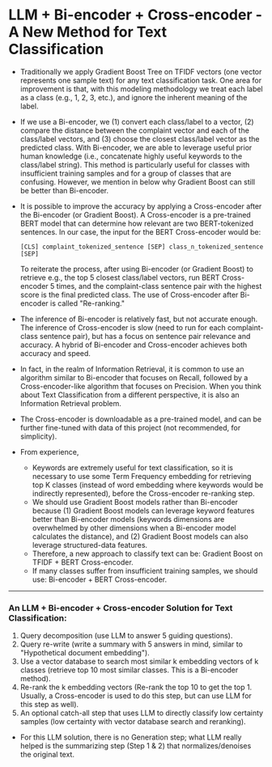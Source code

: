# LLM + Bi-encoder + Cross-encoder - A New Method for Text Classification

- Traditionally we apply Gradient Boost Tree on TFIDF vectors (one vector represents one sample text) for any text classification task. One area for improvement is that, with this modeling methodology we treat each label as a class (e.g., 1, 2, 3, etc.), and ignore the inherent meaning of the label.

- If we use a Bi-encoder, we (1) convert each class/label to a vector, (2) compare the distance between the complaint vector and each of the class/label vectors, and (3) choose the closest class/label vector as the predicted class. With Bi-encoder, we are able to leverage useful prior human knowledge (i.e., concatenate highly useful keywords to the class/label string). This method is particularly useful for classes with insufficient training samples and for a group of classes that are confusing. However, we mention in below why Gradient Boost can still be better than Bi-encoder.

- It is possible to improve the accuracy by applying a Cross-encoder after the Bi-encoder (or Gradient Boost). A Cross-encoder is a pre-trained BERT model that can determine how relevant are two BERT-tokenized sentences. In our case, the input for the BERT Cross-encoder would be:
  ```
  [CLS] complaint_tokenized_sentence [SEP] class_n_tokenized_sentence [SEP]
  ```
  To reiterate the process, after using Bi-encoder (or Gradient Boost) to retrieve e.g., the top 5 closest class/label vectors, run BERT Cross-encoder 5 times, and the complaint-class sentence pair with the highest score is the final predicted class. The use of Cross-encoder after Bi-encoder is called "Re-ranking."

- The inference of Bi-encoder is relatively fast, but not accurate enough. The inference of Cross-encoder is slow (need to run for each complaint-class sentence pair), but has a focus on sentence pair relevance and accuracy. A hybrid of Bi-encoder and Cross-encoder achieves both accuracy and speed.

- In fact, in the realm of Information Retrieval, it is common to use an algorithm similar to Bi-encoder that focuses on Recall, followed by a Cross-encoder-like algorithm that focuses on Precision. When you think about Text Classification from a different perspective, it is also an Information Retrieval problem.

- The Cross-encoder is downloadable as a pre-trained model, and can be further fine-tuned with data of this project (not recommended, for simplicity).

- From experience,
  - Keywords are extremely useful for text classification, so it is necessary to use some Term Frequency embedding for retrieving top K classes (instead of word embedding where keywords would be indirectly represented), before the Cross-encoder re-ranking step.
  - We should use Gradient Boost models rather than Bi-encoder because (1) Gradient Boost models can leverage keyword features better than Bi-encoder models (keywords dimensions are overwhelmed by other dimensions when a Bi-encoder model calculates the distance), and (2) Gradient Boost models can also leverage structured-data features.
  - Therefore, a new approach to classify text can be: Gradient Boost on TFIDF + BERT Cross-encoder.
  - If many classes suffer from insufficient training samples, we should use: Bi-encoder + BERT Cross-encoder.

---

### An LLM + Bi-encoder + Cross-encoder Solution for Text Classification:
1. Query decomposition (use LLM to answer 5 guiding questions).
2. Query re-write (write a summary with 5 answers in mind, similar to "Hypothetical document embedding").
3. Use a vector database to search most similar k embedding vectors of k classes (retrieve top 10 most similar classes. This is a Bi-encoder method).
4. Re-rank the k embedding vectors (Re-rank the top 10 to get the top 1. Usually, a Cross-encoder is used to do this step, but can use LLM for this step as well).
5. An optional catch-all step that uses LLM to directly classify low certainty samples (low certainty with vector database search and reranking).

- For this LLM solution, there is no Generation step; what LLM really helped is the summarizing step (Step 1 & 2) that normalizes/denoises the original text.
